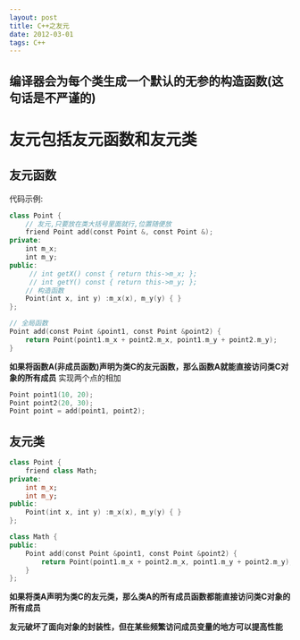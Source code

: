 ```yaml
---
layout: post
title: C++之友元
date: 2012-03-01
tags: C++
---
```

## 编译器会为每个类生成一个默认的无参的构造函数(这句话是不严谨的)

# 友元包括友元函数和友元类

## 友元函数
代码示例:
```swift
class Point {
    // 友元,只要放在类大括号里面就行,位置随便放
    friend Point add(const Point &, const Point &);
private:
	int m_x;
	int m_y;
public:
	 // int getX() const { return this->m_x; };
	 // int getY() const { return this->m_y; };
    // 构造函数
	Point(int x, int y) :m_x(x), m_y(y) { }
};

// 全局函数
Point add(const Point &point1, const Point &point2) {
	return Point(point1.m_x + point2.m_x, point1.m_y + point2.m_y);
}
```
**如果将函数A(非成员函数)声明为类C的友元函数，那么函数A就能直接访问类C对象的所有成员**
实现两个点的相加
```Swift
Point point1(10, 20);
Point point2(20, 30);
Point point = add(point1, point2);
```


## 友元类
```swift
class Point {
	friend class Math;
private:
	int m_x;
	int m_y;
public:
	Point(int x, int y) :m_x(x), m_y(y) { }
};

class Math {
public:
	Point add(const Point &point1, const Point &point2) {
		return Point(point1.m_x + point2.m_x, point1.m_y + point2.m_y);
	}
};
```
**如果将类A声明为类C的友元类，那么类A的所有成员函数都能直接访问类C对象的所有成员**

**友元破坏了面向对象的封装性，但在某些频繁访问成员变量的地方可以提高性能**
